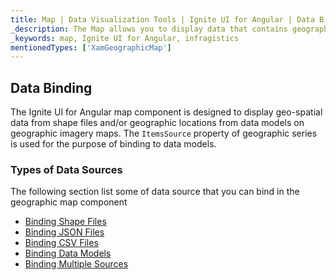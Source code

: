 ```yaml
---
title: Map | Data Visualization Tools | Ignite UI for Angular | Data Binding | Infragistics
_description: The Map allows you to display data that contains geographic locations from view models or geo-spatial data loaded from shape files on geographic imagery maps.View the demo, dependencies, usage and toolbar for more information.
_keywords: map, Ignite UI for Angular, infragistics
mentionedTypes: ['XamGeographicMap']
---
```


## Data Binding

The Ignite UI for Angular map component is designed to display geo-spatial data from shape files and/or geographic locations from data models on geographic imagery maps. The `ItemsSource` property of geographic series is used for the purpose of binding to data models.

### Types of Data Sources

The following section list some of data source that you can bind in the geographic map component

-   [Binding Shape Files](map_binding_geographic_shape_files.md)
-   [Binding JSON Files](map_binding_geographic_json_files.md)
-   [Binding CSV Files](map_binding_geographic_csv_files.md)
-   [Binding Data Models](map_binding_geographic_data_models.md)
-   [Binding Multiple Sources](map_binding_multiple_data_sources.md)
